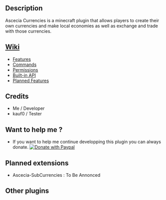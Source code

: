 ## Description

Ascecia Currencies is a minecraft plugin that allows players to create their own currencies and make local economies as well as exchange and trade with those currencies.

## [Wiki](https://github.com/RGG200/Ascecia-Currencies/wiki)

- [Features](https://github.com/RGG200/Ascecia-Currencies/wiki/Features)
- [Commands](https://github.com/RGG200/Ascecia-Currencies/wiki/Commands)
- [Permissions](https://github.com/RGG200/Ascecia-Currencies/wiki/Permissions)
- [Built-in API](https://github.com/RGG200/Ascecia-Currencies/wiki/API)
- [Planned Features](https://github.com/RGG200/Ascecia-Currencies/wiki/Planned-Features)

## Credits

- Me / Developer
- kauf0 / Tester

## Want to help me ?

- If you want to help me continue developping this plugin you can always donate.
[![Donate with Paypal](https://github.com/andreostrovsky/donate-with-paypal/blob/master/blue.svg)](https://www.paypal.com/donate/?hosted_button_id=AWPA9RF58Q5C6)

## Planned extensions

- Ascecia-SubCurrencies : To Be Annonced

## Other plugins
